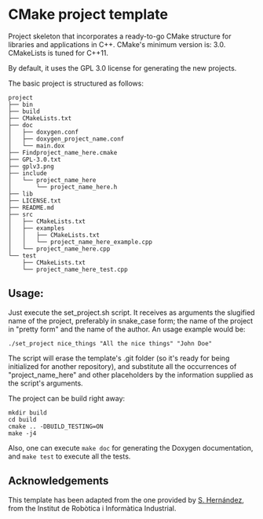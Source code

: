 # CMake project template

Project skeleton that incorporates a ready-to-go CMake structure for
libraries and applications in C++. CMake's minimum version is: 3.0. CMakeLists
is tuned for C++11.

By default,
it uses the GPL 3.0 license for generating the new projects.

The basic project is structured as follows:

```
project
├── bin
├── build
├── CMakeLists.txt
├── doc
│   ├── doxygen.conf
│   ├── doxygen_project_name.conf
│   └── main.dox
├── Findproject_name_here.cmake
├── GPL-3.0.txt
├── gplv3.png
├── include
│   └── project_name_here
│       └── project_name_here.h
├── lib
├── LICENSE.txt
├── README.md
├── src
│   ├── CMakeLists.txt
│   ├── examples
│   │   ├── CMakeLists.txt
│   │   └── project_name_here_example.cpp
│   └── project_name_here.cpp
└── test
    ├── CMakeLists.txt
    └── project_name_here_test.cpp
```

## Usage:

Just execute the set_project.sh script. It receives as arguments the
slugified name of the project, preferably in snake_case form; the
name of the project in "pretty form" and the name of the author.
An usage example would be:

```
./set_project nice_things "All the nice things" "John Doe"
```

The script will erase the template's .git folder (so it's ready for
being initialized for another repository), and substitute all the
occurrences of "project_name_here" and other placeholders by the
information supplied as the script's arguments.

The project can be build right away:

```
mkdir build
cd build
cmake .. -DBUILD_TESTING=ON
make -j4
```

Also, one can execute `make doc` for generating the Doxygen documentation,
and `make test` to execute all the tests.

## Acknowledgements

This template has been adapted from the one provided by [S.
Hernández](http://www.iri.upc.edu/staff/shernand),
from the Institut de Robòtica i Informàtica Industrial.

[gplv3logo]: gplv3.png "GPL 3.0 logo"

